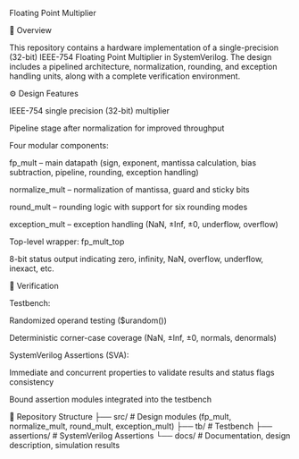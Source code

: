 Floating Point Multiplier

📌 Overview

This repository contains a hardware implementation of a single-precision (32-bit) IEEE-754 Floating Point Multiplier in SystemVerilog.
The design includes a pipelined architecture, normalization, rounding, and exception handling units, along with a complete verification environment.

⚙️ Design Features

IEEE-754 single precision (32-bit) multiplier

Pipeline stage after normalization for improved throughput

Four modular components:

fp_mult – main datapath (sign, exponent, mantissa calculation, bias subtraction, pipeline, rounding, exception handling)

normalize_mult – normalization of mantissa, guard and sticky bits

round_mult – rounding logic with support for six rounding modes

exception_mult – exception handling (NaN, ±Inf, ±0, underflow, overflow)

Top-level wrapper: fp_mult_top

8-bit status output indicating zero, infinity, NaN, overflow, underflow, inexact, etc.

🧪 Verification

Testbench:

Randomized operand testing ($urandom())

Deterministic corner-case coverage (NaN, ±Inf, ±0, normals, denormals)

SystemVerilog Assertions (SVA):

Immediate and concurrent properties to validate results and status flags consistency

Bound assertion modules integrated into the testbench

📂 Repository Structure
├── src/         # Design modules (fp_mult, normalize_mult, round_mult, exception_mult)
├── tb/          # Testbench
├── assertions/  # SystemVerilog Assertions
└── docs/        # Documentation, design description, simulation results

